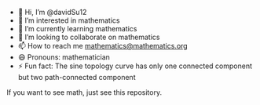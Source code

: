 - 👋 Hi, I’m @davidSu12
- 👀 I’m interested in mathematics
- 🌱 I’m currently learning mathematics
- 💞️ I’m looking to collaborate on mathematics
- 📫 How to reach me mathematics@mathematics.org
- 😄 Pronouns: mathematician
- ⚡ Fun fact: The sine topology curve has only one connected component but two path-connected component

If you want to see math, just see this repository.
